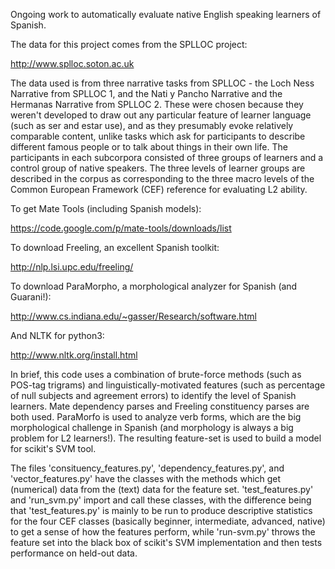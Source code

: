 Ongoing work to automatically evaluate native English speaking learners of Spanish.


The data for this project comes from the SPLLOC project:

http://www.splloc.soton.ac.uk

The data used is from three narrative tasks from SPLLOC - the Loch Ness Narrative from SPLLOC 1, and the Nati y Pancho Narrative and the Hermanas Narrative from SPLLOC 2.  These were chosen because they weren't developed to draw out any particular feature of learner language (such as ser and estar use), and as they presumably evoke relatively comparable content, unlike tasks which ask for participants to describe different famous people or to talk about things in their own life.  The participants in each subcorpora consisted of three groups of learners and a control group of native speakers. The three levels of learner groups are described in the corpus as corresponding to the three macro levels of the Common European Framework (CEF) reference for evaluating L2 ability. 

To get Mate Tools (including Spanish models):

https://code.google.com/p/mate-tools/downloads/list


To download Freeling, an excellent Spanish toolkit:

http://nlp.lsi.upc.edu/freeling/


To download ParaMorpho, a morphological analyzer for Spanish (and Guarani!):

http://www.cs.indiana.edu/~gasser/Research/software.html


And NLTK for python3:

http://www.nltk.org/install.html


In brief, this code uses a combination of brute-force methods (such as POS-tag trigrams) and linguistically-motivated features (such as percentage of null subjects and agreement errors) to identify the level of Spanish learners.  Mate dependency parses and Freeling constituency parses are both used.  ParaMorfo is used to analyze verb forms, which are the big morphological challenge in Spanish (and morphology is always a big problem for L2 learners!).  The resulting feature-set is used to build a model for scikit's SVM tool.

The files 'consituency_features.py', 'dependency_features.py', and 'vector_features.py' have the classes with the methods which get (numerical) data from the (text) data for the feature set.  'test_features.py' and 'run_svm.py' import and call these classes, with the difference being that 'test_features.py' is mainly to be run to produce descriptive statistics for the four CEF classes (basically beginner, intermediate, advanced, native) to get a sense of how the features perform, while 'run-svm.py' throws the feature set into the black box of scikit's SVM implementation and then tests performance on held-out data.


